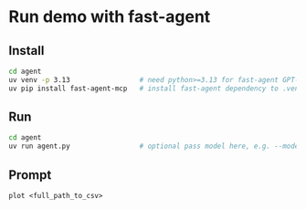 # Run demo with fast-agent

## Install

```bash
cd agent
uv venv -p 3.13                 # need python>=3.13 for fast-agent GPT-5 support
uv pip install fast-agent-mcp   # install fast-agent dependency to .venv
```


## Run

```bash
cd agent
uv run agent.py                 # optional pass model here, e.g. --model "sonnet"
```

## Prompt

```text
plot <full_path_to_csv>
```

